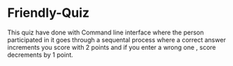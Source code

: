 # Friendly-Quiz
This quiz have done with Command line interface where the person participated in it goes through a sequental process where a correct answer increments you score with 2 points and if you enter a wrong one , score decrements by 1 point.